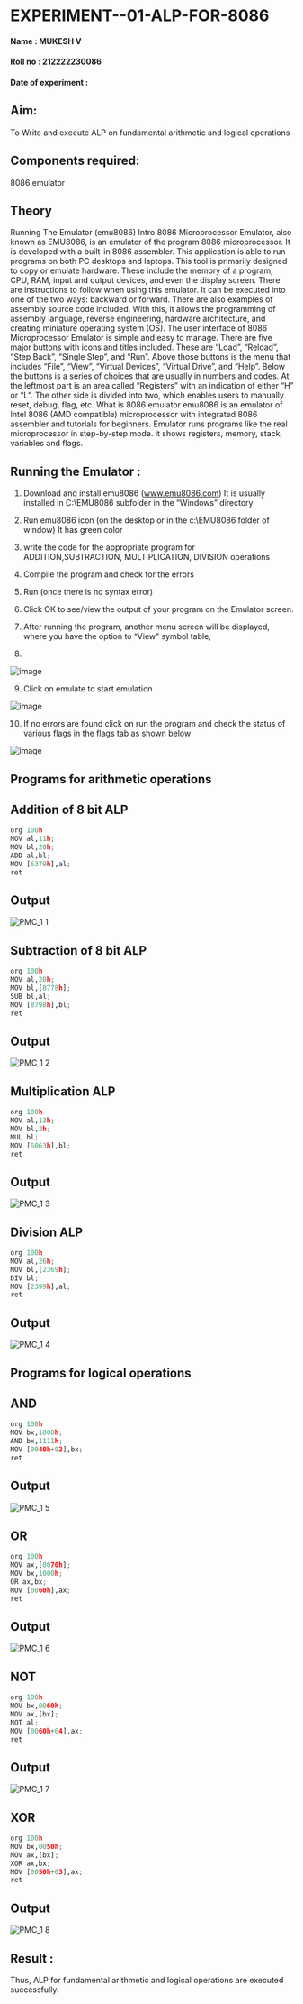 # EXPERIMENT--01-ALP-FOR-8086
#### Name : MUKESH V
#### Roll no : 212222230086
#### Date of experiment :





## Aim:
To Write and execute ALP on fundamental arithmetic and logical operations
## Components required:
8086  emulator 
## Theory 
Running The Emulator (emu8086) Intro 8086 Microprocessor Emulator, also known as EMU8086, is an emulator of the program 8086 microprocessor. It is developed with a built-in 8086 assembler. This application is able to run programs on both PC desktops and laptops. This tool is primarily designed to copy or emulate hardware. These include the memory of a program, CPU, RAM, input and output devices, and even the display screen. There are instructions to follow when using this emulator. It can be executed into one of the two ways: backward or forward. There are also examples of assembly source code included. With this, it allows the programming of assembly language, reverse engineering, hardware architecture, and creating miniature operating system (OS). The user interface of 8086 Microprocessor Emulator is simple and easy to manage. There are five major buttons with icons and titles included. These are “Load”, “Reload”, “Step Back”, “Single Step”, and “Run”. Above those buttons is the menu that includes “File”, “View”, “Virtual Devices”, “Virtual Drive”, and “Help”. Below the buttons is a series of choices that are usually in numbers and codes. At the leftmost part is an area called “Registers” with an indication of either “H” or “L”. The other side is divided into two, which enables users to manually reset, debug, flag, etc. What is 8086 emulator emu8086 is an emulator of Intel 8086 (AMD compatible) microprocessor with integrated 8086 assembler and tutorials for beginners. Emulator runs programs like the real microprocessor in step-by-step mode. it shows registers, memory, stack, variables and flags.


 ## Running the Emulator :
1.	Download and install emu8086 (www.emu8086.com) It is usually installed in C:\EMU8086 subfolder in the “Windows” directory
2.	 Run  emu8086 icon (on the desktop or in the c:\EMU8086 folder of window) It has green color 
 
 
3.	write the code for the appropriate program for ADDITION,SUBTRACTION, MULTIPLICATION,  DIVISION operations 

4.	 Compile the program and check for the errors 
5.	Run (once there is no syntax error) 

6.	Click OK to see/view the output of your program on the Emulator screen. 


7.	After running the program, another menu screen will be displayed, where you have the option to “View” symbol table,
8.	 


![image](https://user-images.githubusercontent.com/36288975/189273263-d65baae9-4b8f-4723-afb3-c0ffa4052b04.png)











9.	Click on emulate to start emulation 








![image](https://user-images.githubusercontent.com/36288975/189273273-9bb36ec1-e2e8-4892-8d35-37707332bfdc.png)








10.	If no errors are found click on run the program and check the status of various flags in the flags tab as shown below 






![image](https://user-images.githubusercontent.com/36288975/189273277-113a2a33-4a40-4ff8-95a5-ecd3a1f504fe.png)







## Programs for arithmetic  operations

## Addition of 8 bit ALP  
```python
org 100h
MOV al,11h;
MOV bl,20h;
ADD al,bl;
MOV [6379h],al;
ret
```
## Output  
 ![PMC_1 1](https://github.com/gummadileepkumar/EXPERIMENT--01-ALP-FOR-8086/assets/118707761/794de7db-ae43-44a6-89b7-1dca2afeade0)

 
## Subtraction of 8 bit ALP
```python
org 100h
MOV al,20h;
MOV bl,[8778h];
SUB bl,al;
MOV [8798h],bl;
ret
```
## Output
![PMC_1 2](https://github.com/gummadileepkumar/EXPERIMENT--01-ALP-FOR-8086/assets/118707761/246ab351-f7a0-4af6-900f-254cb03e2e45)


## Multiplication ALP
```python
org 100h
MOV al,13h;
MOV bl,2h;
MUL bl;
MOV [6063h],bl;
ret
```
 ## Output  
![PMC_1 3](https://github.com/gummadileepkumar/EXPERIMENT--01-ALP-FOR-8086/assets/118707761/f9185e67-7762-401a-98e8-352e32d4c86d)


## Division ALP
```python
org 100h
MOV al,26h;
MOV bl,[2369h];
DIV bl;
MOV [2399h],al;
ret
```
## Output  
![PMC_1 4](https://github.com/gummadileepkumar/EXPERIMENT--01-ALP-FOR-8086/assets/118707761/be699045-32fc-40ef-80ab-2c6a61a2f477)


## Programs for logical  operations

## AND
```python
org 100h
MOV bx,1000h;
AND bx,1111h;
MOV [0040h+02],bx;
ret
```
## Output 
![PMC_1 5](https://github.com/gummadileepkumar/EXPERIMENT--01-ALP-FOR-8086/assets/118707761/44a5726a-01ae-4468-ad33-0ca505204a98)


## OR
```python
org 100h
MOV ax,[0070h];
MOV bx,1000h;
OR ax,bx;
MOV [0060h],ax;
ret
```
## Output
![PMC_1 6](https://github.com/gummadileepkumar/EXPERIMENT--01-ALP-FOR-8086/assets/118707761/356a216e-a9f8-41b7-8c09-540a43467ff5)


## NOT
```python
org 100h
MOV bx,0060h;
MOV ax,[bx]; 
NOT al;
MOV [0060h+04],ax;
ret
```
## Output

![PMC_1 7](https://github.com/gummadileepkumar/EXPERIMENT--01-ALP-FOR-8086/assets/118707761/cc96dc8a-031a-4f02-827d-12fbade9af48)

## XOR
```python
org 100h
MOV bx,0050h;
MOV ax,[bx]; 
XOR ax,bx;
MOV [0050h+03],ax;
ret
```
## Output
![PMC_1 8](https://github.com/gummadileepkumar/EXPERIMENT--01-ALP-FOR-8086/assets/118707761/f4251ca4-5d65-49cd-a824-efa6e8579359)


## Result :
Thus, ALP for fundamental arithmetic and logical operations are executed successfully.








